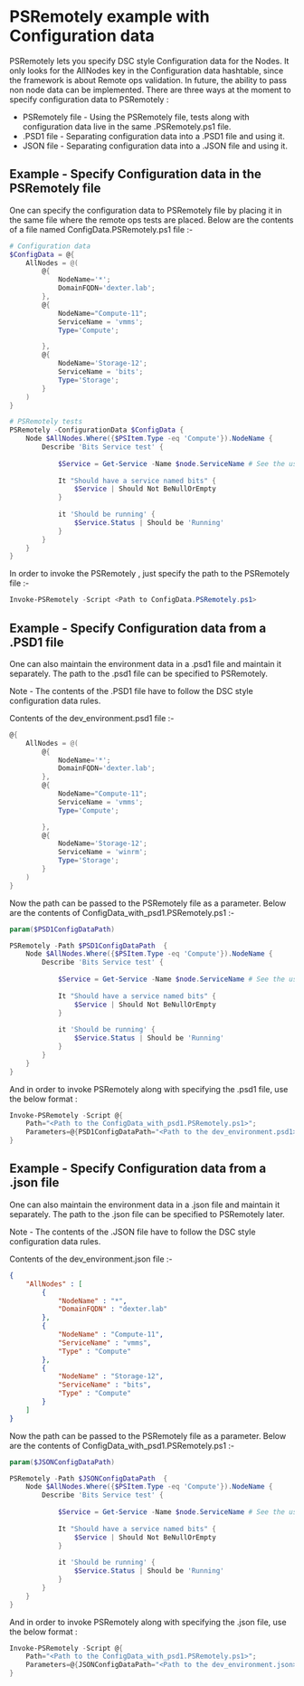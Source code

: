 # PSRemotely example with Configuration data

PSRemotely lets you specify DSC style Configuration data for the Nodes.
It only looks for the AllNodes key in the Configuration data hashtable, since the framework is about Remote ops validation.
In future, the ability to pass non node data can be implemented.
There are three ways at the moment to specify configuration data to PSRemotely :

- PSRemotely file - Using the PSRemotely file, tests along with configuration data live in the same .PSRemotely.ps1 file.
- .PSD1 file - Separating configuration data into a .PSD1 file and using it.
- JSON file - Separating configuration data into a .JSON file and using it.

## Example - Specify Configuration data in the PSRemotely file

One can specify the configuration data to PSRemotely file by placing it in the same file where the remote ops tests are placed.
Below are the contents of a file named ConfigData.PSRemotely.ps1 file :-

```powershell
# Configuration data
$ConfigData = @{
	AllNodes = @(
		@{
			NodeName='*';
			DomainFQDN='dexter.lab';
		},
		@{
			NodeName="Compute-11";
			ServiceName = 'vmms';
			Type='Compute';

		},
		@{
			NodeName='Storage-12';
			ServiceName = 'bits';
			Type='Storage';
		}
	)
}

# PSRemotely tests
PSRemotely -ConfigurationData $ConfigData {
	Node $AllNodes.Where({$PSItem.Type -eq 'Compute'}).NodeName {
		Describe 'Bits Service test' {
			
			$Service = Get-Service -Name $node.ServiceName # See the use of $node variable here
			
			It "Should have a service named bits" {
				$Service | Should Not BeNullOrEmpty
			}
			
			it 'Should be running' {
				$Service.Status | Should be 'Running'
			}
		}		
	}
}
```

In order to invoke the PSRemotely , just specify the path to the PSRemotely file :-

```powershell
Invoke-PSRemotely -Script <Path to ConfigData.PSRemotely.ps1>
```

## Example - Specify Configuration data from a .PSD1 file

One can also maintain the environment data in a .psd1 file and maintain it separately.
The path to the .psd1 file can be specified to PSRemotely.

Note - The contents of the .PSD1 file have to follow the DSC style configuration data rules. 

Contents of the dev_environment.psd1 file :-

```powershell
@{
	AllNodes = @(
		@{
			NodeName='*';
			DomainFQDN='dexter.lab';
		},
		@{
			NodeName="Compute-11";
			ServiceName = 'vmms';
			Type='Compute';

		},
		@{
			NodeName='Storage-12';
			ServiceName = 'winrm';
			Type='Storage';
		}
	)
}
```
Now the path can be passed to the PSRemotely file as a parameter. Below are the contents of ConfigData_with_psd1.PSRemotely.ps1 :-

```powershell
param($PSD1ConfigDataPath)

PSRemotely -Path $PSD1ConfigDataPath  {
	Node $AllNodes.Where({$PSItem.Type -eq 'Compute'}).NodeName {
		Describe 'Bits Service test' {
			
			$Service = Get-Service -Name $node.ServiceName # See the use of $node variable here
			
			It "Should have a service named bits" {
				$Service | Should Not BeNullOrEmpty
			}
			
			it 'Should be running' {
				$Service.Status | Should be 'Running'
			}
		}		
	}
}
``` 

And in order to invoke PSRemotely along with specifying the .psd1 file, use the below format :

```powershell
Invoke-PSRemotely -Script @{
    Path="<Path to the ConfigData_with_psd1.PSRemotely.ps1>";
    Parameters=@{PSD1ConfigDataPath="<Path to the dev_environment.psd1>"}
}
```


## Example - Specify Configuration data from a .json file

One can also maintain the environment data in a .json file and maintain it separately.
The path to the .json file can be specified to PSRemotely later.

Note - The contents of the .JSON file have to follow the DSC style configuration data rules.

Contents of the dev_environment.json file :-

```json
{
    "AllNodes" : [
        {
            "NodeName" : "*",
            "DomainFQDN" : "dexter.lab"
        },
        {
            "NodeName" : "Compute-11",
            "ServiceName" : "vmms",
            "Type" : "Compute"
        },
        {
            "NodeName" : "Storage-12",
            "ServiceName" : "bits",
            "Type" : "Compute"
        }
    ]
}
```

Now the path can be passed to the PSRemotely file as a parameter. Below are the contents of ConfigData_with_psd1.PSRemotely.ps1 :-

```powershell
param($JSONConfigDataPath)

PSRemotely -Path $JSONConfigDataPath  {
	Node $AllNodes.Where({$PSItem.Type -eq 'Compute'}).NodeName {
		Describe 'Bits Service test' {
			
			$Service = Get-Service -Name $node.ServiceName # See the use of $node variable here
			
			It "Should have a service named bits" {
				$Service | Should Not BeNullOrEmpty
			}
			
			it 'Should be running' {
				$Service.Status | Should be 'Running'
			}
		}		
	}
}
``` 

And in order to invoke PSRemotely along with specifying the .json file, use the below format :

```powershell
Invoke-PSRemotely -Script @{
    Path="<Path to the ConfigData_with_psd1.PSRemotely.ps1>";
    Parameters=@{JSONConfigDataPath="<Path to the dev_environment.json>"}
}
```

